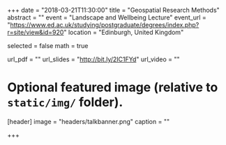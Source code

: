 +++
date = "2018-03-21T11:30:00"
title = "Geospatial Research Methods"
abstract = ""
event = "Landscape and Wellbeing Lecture"
event_url = "https://www.ed.ac.uk/studying/postgraduate/degrees/index.php?r=site/view&id=920"
location = "Edinburgh, United Kingdom"

selected = false
math = true

url_pdf = ""
url_slides = "http://bit.ly/2IC1FYd"
url_video = ""

# Optional featured image (relative to `static/img/` folder).
[header]
image = "headers/talkbanner.png"
caption = ""

+++
